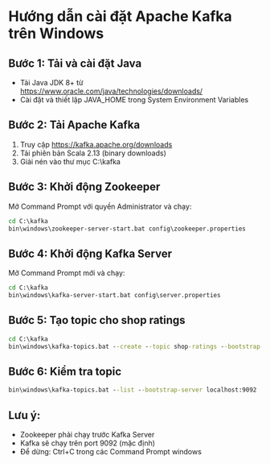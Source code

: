 # Hướng dẫn cài đặt Apache Kafka trên Windows

## Bước 1: Tải và cài đặt Java

- Tải Java JDK 8+ từ https://www.oracle.com/java/technologies/downloads/
- Cài đặt và thiết lập JAVA_HOME trong System Environment Variables

## Bước 2: Tải Apache Kafka

1. Truy cập https://kafka.apache.org/downloads
2. Tải phiên bản Scala 2.13 (binary downloads)
3. Giải nén vào thư mục C:\kafka

## Bước 3: Khởi động Zookeeper

Mở Command Prompt với quyền Administrator và chạy:

```cmd
cd C:\kafka
bin\windows\zookeeper-server-start.bat config\zookeeper.properties
```

## Bước 4: Khởi động Kafka Server

Mở Command Prompt mới và chạy:

```cmd
cd C:\kafka
bin\windows\kafka-server-start.bat config\server.properties
```

## Bước 5: Tạo topic cho shop ratings

```cmd
cd C:\kafka
bin\windows\kafka-topics.bat --create --topic shop-ratings --bootstrap-server localhost:9092 --partitions 1 --replication-factor 1
```

## Bước 6: Kiểm tra topic

```cmd
bin\windows\kafka-topics.bat --list --bootstrap-server localhost:9092
```

## Lưu ý:

- Zookeeper phải chạy trước Kafka Server
- Kafka sẽ chạy trên port 9092 (mặc định)
- Để dừng: Ctrl+C trong các Command Prompt windows
